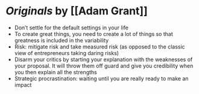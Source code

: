 
# *Originals* by [[Adam Grant]]

* Don’t settle for the default settings in your life
* To create great things, you need to create a lot of things so that greatness is included in the variability
* Risk: mitigate risk and take measured risk (as opposed to the classic view of entrepreneurs taking daring risks)
* Disarm your critics by starting your explanation with the weaknesses of your proposal. It will throw them off guard and give you credibility when you then explain all the strengths
* Strategic procrastination: waiting until you are really ready to make an impact

